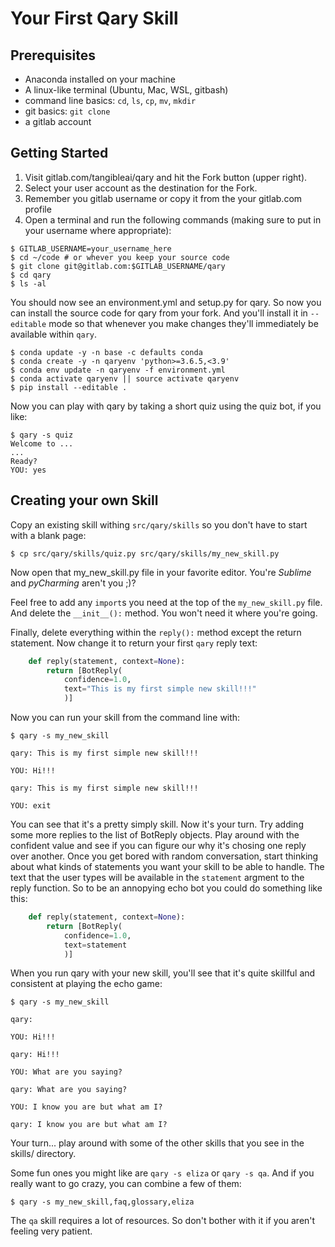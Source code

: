 # Your First Qary Skill

## Prerequisites

- Anaconda installed on your machine
- A linux-like terminal (Ubuntu, Mac, WSL, gitbash)
- command line basics: `cd`, `ls`, `cp`, `mv`, `mkdir` 
- git basics: `git clone`
- a gitlab account

## Getting Started

1. Visit gitlab.com/tangibleai/qary and hit the Fork button (upper right).
2. Select your user account as the destination for the Fork.
3. Remember you gitlab username or copy it from the your gitlab.com profile
4. Open a terminal and run the following commands (making sure to put in your username where appropriate):

```console
$ GITLAB_USERNAME=your_username_here
$ cd ~/code # or whever you keep your source code
$ git clone git@gitlab.com:$GITLAB_USERNAME/qary
$ cd qary
$ ls -al
```

You should now see an environment.yml and setup.py for qary. 
So now you can install the source code for qary from your fork.
And you'll install it in `--editable` mode so that whenever you make changes they'll immediately be available within `qary`.

```console
$ conda update -y -n base -c defaults conda
$ conda create -y -n qaryenv 'python>=3.6.5,<3.9'
$ conda env update -n qaryenv -f environment.yml
$ conda activate qaryenv || source activate qaryenv
$ pip install --editable .
```

Now you can play with qary by taking a short quiz using the quiz bot, if you like:

```console
$ qary -s quiz
Welcome to ...
...
Ready?
YOU: yes
```

## Creating your own Skill

Copy an existing skill withing `src/qary/skills` so you don't have to start with a blank page:

```console
$ cp src/qary/skills/quiz.py src/qary/skills/my_new_skill.py
```

Now open that my_new_skill.py file in your favorite editor.
You're _Sublime_ and _pyCharming_ aren't you ;)? 

Feel free to add any `import`s you need at the top of the `my_new_skill.py` file. 
And delete the `__init__():` method.
You won't need it where you're going.

Finally, delete everything within the `reply():` method except the return statement.
Now change it to return your first `qary` reply text:

```python
    def reply(statement, context=None):
        return [BotReply(
            confidence=1.0,
            text="This is my first simple new skill!!!"
            )]
```

Now you can run your skill from the command line with:

```console
$ qary -s my_new_skill

qary: This is my first simple new skill!!!

YOU: Hi!!!

qary: This is my first simple new skill!!!

YOU: exit
```

You can see that it's a pretty simply skill. 
Now it's your turn. 
Try adding some more replies to the list of BotReply objects. 
Play around with the confident value and see if you can figure our why it's chosing one reply over another.
Once you get bored with random conversation, start thinking about what kinds of statements you want your skill to be able to handle.
The text that the user types will be available in the `statement` argment to the reply function.
So to be an annopying echo bot you could do something like this:

```python
    def reply(statement, context=None):
        return [BotReply(
            confidence=1.0,
            text=statement
            )]
```

When you run qary with your new skill, you'll see that it's quite skillful and consistent at playing the echo game:

```console
$ qary -s my_new_skill

qary:

YOU: Hi!!!

qary: Hi!!!

YOU: What are you saying?

qary: What are you saying?

YOU: I know you are but what am I?

qary: I know you are but what am I?
```

Your turn... play around with some of the other skills that you see in the skills/ directory.

Some fun ones you might like are `qary -s eliza` or `qary -s qa`.
And if you really want to go crazy, you can combine a few of them:

```console
$ qary -s my_new_skill,faq,glossary,eliza
```

The `qa` skill requires a lot of resources.
So don't bother with it if you aren't feeling very patient.

